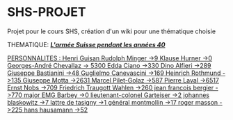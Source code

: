 # SHS-PROJET
Projet pour le cours SHS, création d'un wiki pour une thématique choisie

THEMATIQUE: 
***<u>L'armée Suisse pendant les années 40<u>***
  
PERSONNALITES : 
Henri Guisan
Rudolph Minger ->9
Klause Hurner  ->0
Georges-André Chevallaz -> 5300
Edda Ciano ->330
Dino Alfieri ->289
Giuseppe Bastianini ->48
Guglielmo Canevascini ->169
Heinrich Rothmund ->135
Giuseppe Motta ->2631
Marcel Pilet-Golaz ->587
Pierre Laval ->6517
Ernst Nobs ->709
Friedrich Traugott Wahlen ->260
jean francois bergier ->770
major EMG Barbey ->0
lieutenant-colonel Garteiser ->2
johannes blaskowitz ->7
lattre de tasigny ->1
général montmollin ->17
roger masson ->225
hans hausamann ->52
